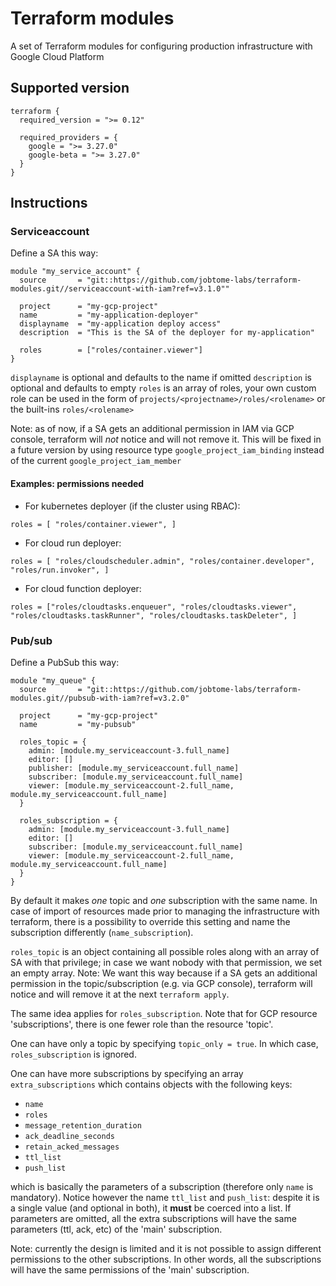 # Terraform modules

A set of Terraform modules for configuring production infrastructure with Google Cloud Platform

## Supported version

```
terraform {
  required_version = ">= 0.12"

  required_providers = {
    google = ">= 3.27.0"
    google-beta = ">= 3.27.0"
  }
}
```

## Instructions

### Serviceaccount

Define a SA this way:

```
module "my_service_account" {
  source       = "git::https://github.com/jobtome-labs/terraform-modules.git//serviceaccount-with-iam?ref=v3.1.0""

  project      = "my-gcp-project"
  name         = "my-application-deployer"
  displayname  = "my-application deploy access"
  description  = "This is the SA of the deployer for my-application"

  roles        = ["roles/container.viewer"]
}
```

`displayname` is optional and defaults to the name if omitted
`description` is optional and defaults to empty
`roles` is an array of roles, your own custom role can be used in the form of `projects/<projectname>/roles/<rolename>` or the built-ins `roles/<rolename>`

Note: as of now, if a SA gets an additional permission in IAM via GCP console, terraform will *not* notice and will not remove it. This will be fixed in a future version by using resource type `google_project_iam_binding` instead of the current `google_project_iam_member`

#### Examples: permissions needed

- For kubernetes deployer (if the cluster using RBAC):

```roles = [ "roles/container.viewer", ]```
- For cloud run deployer:

```roles = [ "roles/cloudscheduler.admin", "roles/container.developer", "roles/run.invoker", ]```
- For cloud function deployer:

```roles = ["roles/cloudtasks.enqueuer", "roles/cloudtasks.viewer", "roles/cloudtasks.taskRunner", "roles/cloudtasks.taskDeleter", ]```

### Pub/sub

Define a PubSub this way:

```
module "my_queue" {
  source       = "git::https://github.com/jobtome-labs/terraform-modules.git//pubsub-with-iam?ref=v3.2.0"

  project      = "my-gcp-project"
  name         = "my-pubsub"

  roles_topic = {
    admin: [module.my_serviceaccount-3.full_name]
    editor: []
    publisher: [module.my_serviceaccount.full_name]
    subscriber: [module.my_serviceaccount.full_name]
    viewer: [module.my_serviceaccount-2.full_name, module.my_serviceaccount.full_name]
  }

  roles_subscription = {
    admin: [module.my_serviceaccount-3.full_name]
    editor: []
    subscriber: [module.my_serviceaccount.full_name]
    viewer: [module.my_serviceaccount-2.full_name, module.my_serviceaccount.full_name]
  }
}
```

By default it makes *one* topic and *one* subscription with the same name. In case of import of resources made prior to managing the infrastructure with terraform, there is a possibility to override this setting and name the subscription differently (`name_subscription`).

`roles_topic` is an object containing all possible roles along with an array of SA with that privilege; in case we want nobody with that permission, we set an empty array.
Note: We want this way because if a SA gets an additional permission in the topic/subscription (e.g. via GCP console), terraform will notice and will remove it at the next `terraform apply`.

The same idea applies for `roles_subscription`. Note that for GCP resource 'subscriptions', there is one fewer role than the resource 'topic'.

One can have only a topic by specifying `topic_only = true`. In which case, `roles_subscription` is ignored.

One can have more subscriptions by specifying an array `extra_subscriptions` which contains objects with the following keys:
 - `name`
 - `roles`
 - `message_retention_duration`
 - `ack_deadline_seconds`
 - `retain_acked_messages`
 - `ttl_list`
 - `push_list`

which is basically the parameters of a subscription (therefore only `name` is mandatory). Notice however the name `ttl_list` and `push_list`: despite it is a single value (and optional in both), it **must** be coerced into a list. If parameters are omitted, all the extra subscriptions will have the same parameters (ttl, ack, etc) of the 'main' subscription.

Note: currently the design is limited and it is not possible to assign different permissions to the other subscriptions. In other words, all the subscriptions will have the same permissions of the 'main' subscription.
